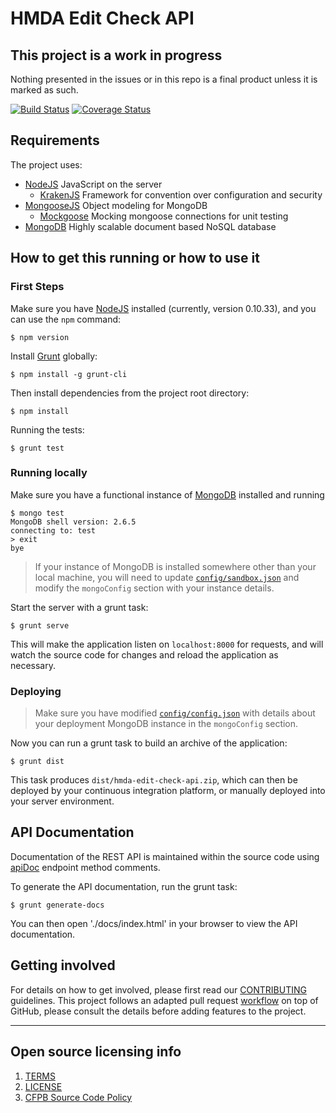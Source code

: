# HMDA Edit Check API

## This project is a work in progress
Nothing presented in the issues or in this repo is a final product unless it is marked as such.

[![Build Status](https://travis-ci.org/cfpb/hmda-edit-check-api.svg)](https://travis-ci.org/cfpb/hmda-edit-check-api)
[![Coverage Status](https://coveralls.io/repos/cfpb/hmda-edit-check-api/badge.svg)](https://coveralls.io/r/cfpb/hmda-edit-check-api)

## Requirements

The project uses:

 - [NodeJS](http://nodejs.org) JavaScript on the server
   - [KrakenJS](http://krakenjs.com) Framework for convention over configuration and security
 - [MongooseJS](http://mongoosejs.com) Object modeling for MongoDB
   - [Mockgoose](https://github.com/mccormicka/Mockgoose) Mocking mongoose connections for unit testing
 - [MongoDB](http://mongodb.org) Highly scalable document based NoSQL database

## How to get this running or how to use it

### First Steps
Make sure you have [NodeJS](https://nodejs.org) installed (currently, version 0.10.33), and you can use the `npm` command:

```shell
$ npm version
```

Install [Grunt](http://gruntjs.com) globally:

```shell
$ npm install -g grunt-cli
```

Then install dependencies from the project root directory:

```shell
$ npm install
```

Running the tests:
```shell
$ grunt test
```

### Running locally
Make sure you have a functional instance of [MongoDB](http://mongodb.org) installed and running

```shell
$ mongo test
MongoDB shell version: 2.6.5
connecting to: test
> exit
bye
```

 > If your instance of MongoDB is installed somewhere other than your local machine, you will need to update [`config/sandbox.json`](config/sandbox.json) and modify the `mongoConfig` section with your instance details.

Start the server with a grunt task:

```shell
$ grunt serve
```

This will make the application listen on `localhost:8000` for requests, and will watch the source code for changes and reload the application as necessary.

### Deploying
 > Make sure you have modified [`config/config.json`](config/config.json) with details about your deployment MongoDB instance in the `mongoConfig` section.

Now you can run a grunt task to build an archive of the application:

```shell
$ grunt dist
```

This task produces `dist/hmda-edit-check-api.zip`, which can then be deployed by your continuous integration platform, or manually deployed into your server environment.

## API Documentation

Documentation of the REST API is maintained within the source code using [apiDoc](http://apidocjs.com/) endpoint method comments.

To generate the API documentation, run the grunt task:
```shell
$ grunt generate-docs
```

You can then open './docs/index.html' in your browser to view the API documentation.

## Getting involved

For details on how to get involved, please first read our [CONTRIBUTING](CONTRIBUTING.md) guidelines.
This project follows an adapted pull request [workflow](https://github.com/cfpb/hmda-pilot/wiki/GitHub-workflow) on top of GitHub, please consult the details before adding features to the project.


----

## Open source licensing info
1. [TERMS](TERMS.md)
2. [LICENSE](LICENSE)
3. [CFPB Source Code Policy](https://github.com/cfpb/source-code-policy/)
